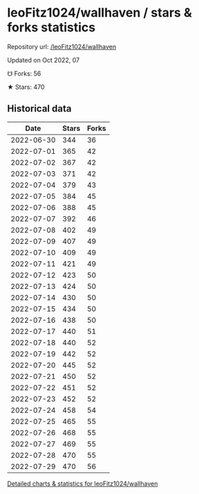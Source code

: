 # leoFitz1024/wallhaven / stars & forks statistics

Repository url: [/leoFitz1024/wallhaven](https://github.com/leoFitz1024/wallhaven)

Updated on Oct 2022, 07

☋ Forks: 56

★ Stars: 470

## Historical data
| Date | Stars | Forks |
|------|-------|-------|
| 2022-06-30 | 344 | 36 | 
| 2022-07-01 | 365 | 42 | 
| 2022-07-02 | 367 | 42 | 
| 2022-07-03 | 371 | 42 | 
| 2022-07-04 | 379 | 43 | 
| 2022-07-05 | 384 | 45 | 
| 2022-07-06 | 388 | 45 | 
| 2022-07-07 | 392 | 46 | 
| 2022-07-08 | 402 | 49 | 
| 2022-07-09 | 407 | 49 | 
| 2022-07-10 | 409 | 49 | 
| 2022-07-11 | 421 | 49 | 
| 2022-07-12 | 423 | 50 | 
| 2022-07-13 | 424 | 50 | 
| 2022-07-14 | 430 | 50 | 
| 2022-07-15 | 434 | 50 | 
| 2022-07-16 | 438 | 50 | 
| 2022-07-17 | 440 | 51 | 
| 2022-07-18 | 440 | 52 | 
| 2022-07-19 | 442 | 52 | 
| 2022-07-20 | 445 | 52 | 
| 2022-07-21 | 450 | 52 | 
| 2022-07-22 | 451 | 52 | 
| 2022-07-23 | 452 | 52 | 
| 2022-07-24 | 458 | 54 | 
| 2022-07-25 | 465 | 55 | 
| 2022-07-26 | 468 | 55 | 
| 2022-07-27 | 469 | 55 | 
| 2022-07-28 | 470 | 55 | 
| 2022-07-29 | 470 | 56 | 


[Detailed charts & statistics for leoFitz1024/wallhaven](https://reviewgithub.com/rep/leoFitz1024/wallhaven)
